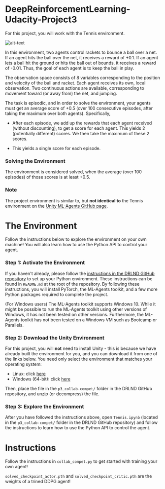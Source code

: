 # DeepReinforcementLearning-Udacity-Project3

For this project, you will work with the Tennis environment.

![alt-text](https://video.udacity-data.com/topher/2018/May/5af7955a_tennis/tennis.png)

In this environment, two agents control rackets to bounce a ball over a net. If an agent hits the ball over the net, it receives a reward of +0.1. If an agent lets a ball hit the ground or hits the ball out of bounds, it receives a reward of -0.01. Thus, the goal of each agent is to keep the ball in play.

The observation space consists of 8 variables corresponding to the position and velocity of the ball and racket. Each agent receives its own, local observation. Two continuous actions are available, corresponding to movement toward (or away from) the net, and jumping.

The task is episodic, and in order to solve the environment, your agents must get an average score of +0.5 (over 100 consecutive episodes, after taking the maximum over both agents). Specifically,

- After each episode, we add up the rewards that each agent received (without discounting), to get a score for each agent. This yields 2 (potentially different) scores. We then take the maximum of these 2 scores.

- This yields a single score for each episode.

### Solving the Environment

The environment is considered solved, when the average (over 100 episodes) of those scores is at least +0.5.

### Note

The project environment is similar to, but **not identical to** the Tennis environment on the [Unity ML-Agents GitHub page](https://github.com/Unity-Technologies/ml-agents/blob/master/docs/Learning-Environment-Examples.md).

# The Environment

Follow the instructions below to explore the environment on your own machine! You will also learn how to use the Python API to control your agent.

### Step 1: Activate the Environment

If you haven't already, please follow the [instructions in the DRLND GitHub repository](https://github.com/udacity/deep-reinforcement-learning#dependencies) to set up your Python environment. These instructions can be found in `README.md` at the root of the repository. By following these instructions, you will install PyTorch, the ML-Agents toolkit, and a few more Python packages required to complete the project.

(For Windows users) The ML-Agents toolkit supports Windows 10. While it might be possible to run the ML-Agents toolkit using other versions of Windows, it has not been tested on other versions. Furthermore, the ML-Agents toolkit has not been tested on a Windows VM such as Bootcamp or Parallels.

### Step 2: Download the Unity Environment

For this project, you will **not** need to install Unity - this is because we have already built the environment for you, and you can download it from one of the links below. You need only select the environment that matches your operating system:

- Linux: click [here](https://s3-us-west-1.amazonaws.com/udacity-drlnd/P3/Tennis/Tennis_Linux.zip)
- Windows (64-bit): click [here](https://s3-us-west-1.amazonaws.com/udacity-drlnd/P3/Tennis/Tennis_Windows_x86_64.zip)

Then, place the file in the `p3_collab-compet/` folder in the DRLND GitHub repository, and unzip (or decompress) the file.

### Step 3: Explore the Environment

After you have followed the instructions above, open `Tennis.ipynb` (located in the `p3_collab-compet/` folder in the DRLND GitHub repository) and follow the instructions to learn how to use the Python API to control the agent.

# Instructions

Follow the instructions in `collab_compet.py` to get started with training your own agent!

`solved_checkpoint_actor.pth` and `solved_checkpoint_critic.pth` are the weights of a trined DDPG agent!
